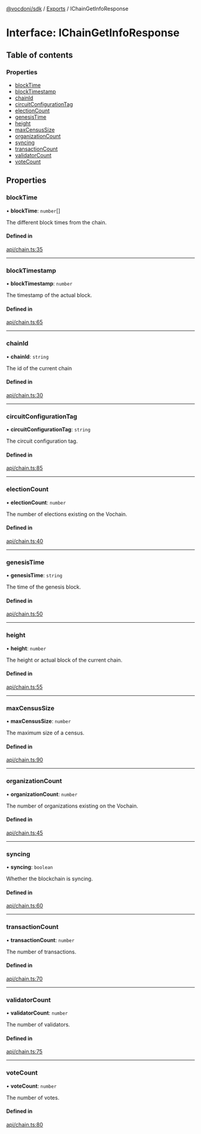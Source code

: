 [@vocdoni/sdk](/sdk) / [Exports](../modules.md) / IChainGetInfoResponse

# Interface: IChainGetInfoResponse

## Table of contents

### Properties

- [blockTime](IChainGetInfoResponse.md#blocktime)
- [blockTimestamp](IChainGetInfoResponse.md#blocktimestamp)
- [chainId](IChainGetInfoResponse.md#chainid)
- [circuitConfigurationTag](IChainGetInfoResponse.md#circuitconfigurationtag)
- [electionCount](IChainGetInfoResponse.md#electioncount)
- [genesisTime](IChainGetInfoResponse.md#genesistime)
- [height](IChainGetInfoResponse.md#height)
- [maxCensusSize](IChainGetInfoResponse.md#maxcensussize)
- [organizationCount](IChainGetInfoResponse.md#organizationcount)
- [syncing](IChainGetInfoResponse.md#syncing)
- [transactionCount](IChainGetInfoResponse.md#transactioncount)
- [validatorCount](IChainGetInfoResponse.md#validatorcount)
- [voteCount](IChainGetInfoResponse.md#votecount)

## Properties

### blockTime

• **blockTime**: `number`[]

The different block times from the chain.

#### Defined in

[api/chain.ts:35](https://github.com/vocdoni/vocdoni-sdk/blob/2c8c18a/src/api/chain.ts#L35)

___

### blockTimestamp

• **blockTimestamp**: `number`

The timestamp of the actual block.

#### Defined in

[api/chain.ts:65](https://github.com/vocdoni/vocdoni-sdk/blob/2c8c18a/src/api/chain.ts#L65)

___

### chainId

• **chainId**: `string`

The id of the current chain

#### Defined in

[api/chain.ts:30](https://github.com/vocdoni/vocdoni-sdk/blob/2c8c18a/src/api/chain.ts#L30)

___

### circuitConfigurationTag

• **circuitConfigurationTag**: `string`

The circuit configuration tag.

#### Defined in

[api/chain.ts:85](https://github.com/vocdoni/vocdoni-sdk/blob/2c8c18a/src/api/chain.ts#L85)

___

### electionCount

• **electionCount**: `number`

The number of elections existing on the Vochain.

#### Defined in

[api/chain.ts:40](https://github.com/vocdoni/vocdoni-sdk/blob/2c8c18a/src/api/chain.ts#L40)

___

### genesisTime

• **genesisTime**: `string`

The time of the genesis block.

#### Defined in

[api/chain.ts:50](https://github.com/vocdoni/vocdoni-sdk/blob/2c8c18a/src/api/chain.ts#L50)

___

### height

• **height**: `number`

The height or actual block of the current chain.

#### Defined in

[api/chain.ts:55](https://github.com/vocdoni/vocdoni-sdk/blob/2c8c18a/src/api/chain.ts#L55)

___

### maxCensusSize

• **maxCensusSize**: `number`

The maximum size of a census.

#### Defined in

[api/chain.ts:90](https://github.com/vocdoni/vocdoni-sdk/blob/2c8c18a/src/api/chain.ts#L90)

___

### organizationCount

• **organizationCount**: `number`

The number of organizations existing on the Vochain.

#### Defined in

[api/chain.ts:45](https://github.com/vocdoni/vocdoni-sdk/blob/2c8c18a/src/api/chain.ts#L45)

___

### syncing

• **syncing**: `boolean`

Whether the blockchain is syncing.

#### Defined in

[api/chain.ts:60](https://github.com/vocdoni/vocdoni-sdk/blob/2c8c18a/src/api/chain.ts#L60)

___

### transactionCount

• **transactionCount**: `number`

The number of transactions.

#### Defined in

[api/chain.ts:70](https://github.com/vocdoni/vocdoni-sdk/blob/2c8c18a/src/api/chain.ts#L70)

___

### validatorCount

• **validatorCount**: `number`

The number of validators.

#### Defined in

[api/chain.ts:75](https://github.com/vocdoni/vocdoni-sdk/blob/2c8c18a/src/api/chain.ts#L75)

___

### voteCount

• **voteCount**: `number`

The number of votes.

#### Defined in

[api/chain.ts:80](https://github.com/vocdoni/vocdoni-sdk/blob/2c8c18a/src/api/chain.ts#L80)
